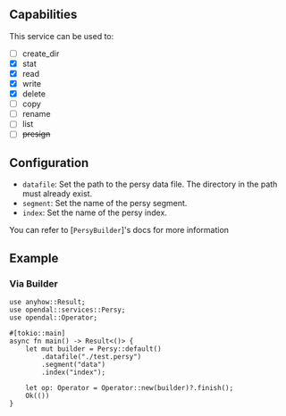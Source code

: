 ## Capabilities

This service can be used to:

- [ ] create_dir
- [x] stat
- [x] read
- [x] write
- [x] delete
- [ ] copy
- [ ] rename
- [ ] list
- [ ] ~~presign~~

## Configuration

- `datafile`: Set the path to the persy data file. The directory in the path must already exist.
- `segment`: Set the name of the persy segment.
- `index`: Set the name of the persy index.

You can refer to [`PersyBuilder`]'s docs for more information

## Example

### Via Builder

```rust,no_run
use anyhow::Result;
use opendal::services::Persy;
use opendal::Operator;

#[tokio::main]
async fn main() -> Result<()> {
    let mut builder = Persy::default()
        .datafile("./test.persy")
        .segment("data")
        .index("index");

    let op: Operator = Operator::new(builder)?.finish();
    Ok(())
}
```
